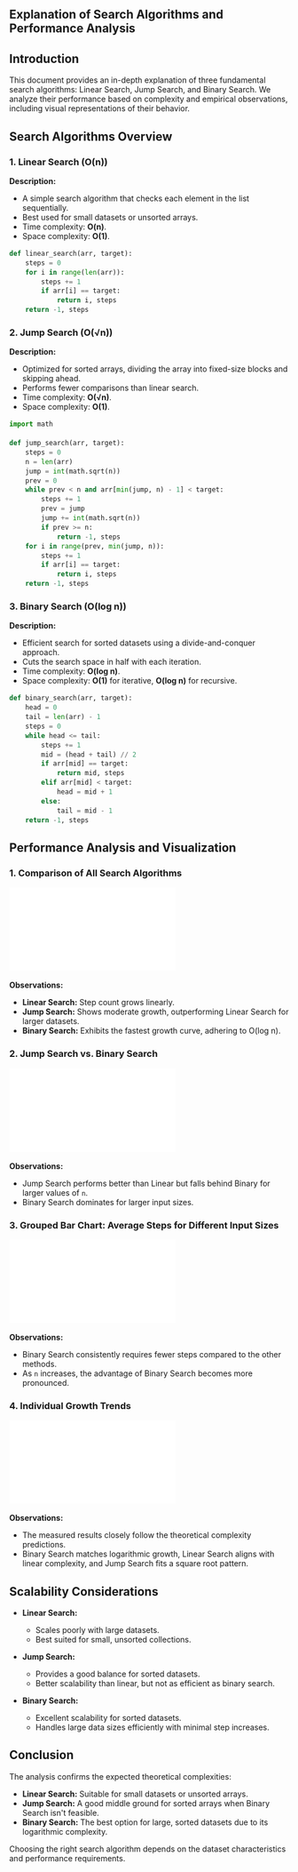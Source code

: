 ## Explanation of Search Algorithms and Performance Analysis

## Introduction
This document provides an in-depth explanation of three fundamental search algorithms: Linear Search, Jump Search, and Binary Search. We analyze their performance based on complexity and empirical observations, including visual representations of their behavior.

## Search Algorithms Overview

### 1. Linear Search (O(n))
**Description:**
- A simple search algorithm that checks each element in the list sequentially.
- Best used for small datasets or unsorted arrays.
- Time complexity: **O(n)**.
- Space complexity: **O(1)**.

```python
def linear_search(arr, target):
    steps = 0
    for i in range(len(arr)):
        steps += 1
        if arr[i] == target:
            return i, steps
    return -1, steps
```

### 2. Jump Search (O(√n))
**Description:**
- Optimized for sorted arrays, dividing the array into fixed-size blocks and skipping ahead.
- Performs fewer comparisons than linear search.
- Time complexity: **O(√n)**.
- Space complexity: **O(1)**.

```python
import math

def jump_search(arr, target):
    steps = 0
    n = len(arr)
    jump = int(math.sqrt(n))
    prev = 0
    while prev < n and arr[min(jump, n) - 1] < target:
        steps += 1
        prev = jump
        jump += int(math.sqrt(n))
        if prev >= n:
            return -1, steps
    for i in range(prev, min(jump, n)):
        steps += 1
        if arr[i] == target:
            return i, steps
    return -1, steps
```

### 3. Binary Search (O(log n))
**Description:**
- Efficient search for sorted datasets using a divide-and-conquer approach.
- Cuts the search space in half with each iteration.
- Time complexity: **O(log n)**.
- Space complexity: **O(1)** for iterative, **O(log n)** for recursive.

```python
def binary_search(arr, target):
    head = 0
    tail = len(arr) - 1
    steps = 0
    while head <= tail:
        steps += 1
        mid = (head + tail) // 2
        if arr[mid] == target:
            return mid, steps
        elif arr[mid] < target:
            head = mid + 1
        else:
            tail = mid - 1
    return -1, steps
```

## Performance Analysis and Visualization

### 1. Comparison of All Search Algorithms

![Comparison of All Search Algorithms](comparison_all.pdf)

**Observations:**
- **Linear Search:** Step count grows linearly.
- **Jump Search:** Shows moderate growth, outperforming Linear Search for larger datasets.
- **Binary Search:** Exhibits the fastest growth curve, adhering to O(log n).

### 2. Jump Search vs. Binary Search

![Comparison of Jump vs Binary Search](comparison_jump_vs_binary.pdf)

**Observations:**
- Jump Search performs better than Linear but falls behind Binary for larger values of `n`.
- Binary Search dominates for larger input sizes.

### 3. Grouped Bar Chart: Average Steps for Different Input Sizes

![Grouped Bar Chart](grouped_bar_many_sizes.pdf)

**Observations:**
- Binary Search consistently requires fewer steps compared to the other methods.
- As `n` increases, the advantage of Binary Search becomes more pronounced.

### 4. Individual Growth Trends

![Individual Growth Trends](individual_plots.pdf)

**Observations:**
- The measured results closely follow the theoretical complexity predictions.
- Binary Search matches logarithmic growth, Linear Search aligns with linear complexity, and Jump Search fits a square root pattern.

## Scalability Considerations
- **Linear Search:**
  - Scales poorly with large datasets.
  - Best suited for small, unsorted collections.

- **Jump Search:**
  - Provides a good balance for sorted datasets.
  - Better scalability than linear, but not as efficient as binary search.

- **Binary Search:**
  - Excellent scalability for sorted datasets.
  - Handles large data sizes efficiently with minimal step increases.

## Conclusion
The analysis confirms the expected theoretical complexities:
- **Linear Search:** Suitable for small datasets or unsorted arrays.
- **Jump Search:** A good middle ground for sorted arrays when Binary Search isn't feasible.
- **Binary Search:** The best option for large, sorted datasets due to its logarithmic complexity.

Choosing the right search algorithm depends on the dataset characteristics and performance requirements.
